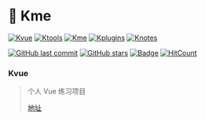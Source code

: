 # 🌈 Kme
[![Kvue](https://img.shields.io/badge/%E2%9D%A4-Kvue-brightgreen?style=flat-square)](https://github.com/xrkffgg/Kvue)
[![Ktools](https://img.shields.io/badge/%E2%9D%A4-Ktools-blue?style=flat-square)](https://github.com/xrkffgg/Ktools)
[![Kme](https://img.shields.io/badge/%E2%9D%A4-Kme-orange?style=flat-square)](https://xrkffgg.github.io/)
[![Kplugins](https://img.shields.io/badge/%E2%9D%A4-Kplugins-blueviolet?style=flat-square)](https://github.com/xrkffgg/Kplugins)
[![Knotes](https://img.shields.io/badge/%E2%9D%A4-Knotes-yellow?style=flat-square)](https://github.com/xrkffgg/Knotes)

[![GitHub last commit](https://img.shields.io/github/last-commit/xrkffgg/xrkffgg.github.io.svg?color=red&style=flat-square)](https://github.com/xrkffgg/xrkffgg.github.io/commits/master)
[![GitHub stars](https://img.shields.io/github/stars/xrkffgg/xrkffgg.github.io.svg?style=flat-square)](https://github.com/xrkffgg/xrkffgg.github.io/stargazers)
[![Badge](https://img.shields.io/badge/link-996.icu-%23FF4D5B.svg?style=flat-square)](https://996.icu/#/zh_CN)
[![HitCount](http://hits.dwyl.io/xrkffgg/xrkffgg.github.io.svg)](http://hits.dwyl.io/xrkffgg/xrkffgg.github.io)

### Kvue

> 个人 Vue 练习项目
> 
> [地址](https://xrkffgg.github.io/Kvue/)